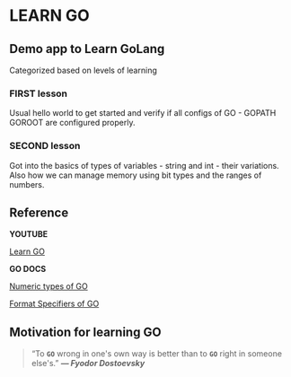 # LEARN GO
## Demo app to Learn GoLang

Categorized based on levels of learning

### FIRST lesson

Usual hello world to get started and verify if all configs of GO - GOPATH GOROOT are configured properly.

### SECOND lesson
Got into the basics of types of variables - string and int - their variations.
Also how we can manage memory using bit types and the ranges of numbers.

## Reference

**YOUTUBE**

[Learn GO](https://www.youtube.com/playlist?list=PL4cUxeGkcC9gC88BEo9czgyS72A3doDeM)

**GO DOCS**

[Numeric types of GO](https://go.dev/ref/spec#Numeric_types)

[Format Specifiers of GO](https://pkg.go.dev/fmt@go1.22.2)

## Motivation for learning GO

> “To **`GO`** wrong in one's own way is better than to **`GO`** right in someone else's.”
_**― Fyodor Dostoevsky**_